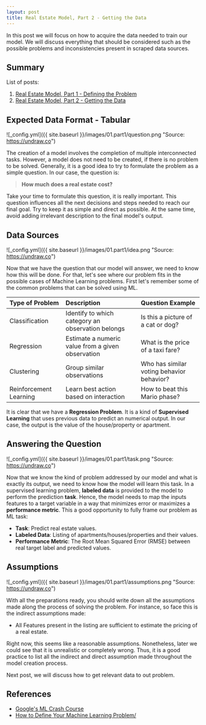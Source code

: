 ```yaml
---
layout: post
title: Real Estate Model, Part 2 - Getting the Data
---
```


In this post we will focus on how to acquire the data needed to train our model. We will discuss everything that should be considered such as the possible problems and inconsistencies present in scraped data sources.

## Summary

List of posts:

1. [Real Estate Model, Part 1 - Defining the Problem]()
2. [Real Estate Model, Part 2 - Getting the Data]()

## Expected Data Format - Tabular

![_config.yml]({{ site.baseurl }}/images/01.part1/question.png "Source: <https://undraw.co>")

The creation of a model involves the completion of multiple interconnected tasks. However, a model does not need to be created, if there is no problem to be solved. Generally, it is a good idea to try to formulate the problem as a simple question. In our case, the question is:

>**How much does a real estate cost?**

Take your time to formulate this question, it is really important. This question influences all the next decisions and steps needed to reach our final goal. Try to keep it as simple and direct as possible. At the same time, avoid adding irrelevant description to the final model's output.

## Data Sources

![_config.yml]({{ site.baseurl }}/images/01.part1/idea.png "Source: <https://undraw.co>")

Now that we have the question that our model will answer, we need to know how this will be done. For that, let's see where our problem fits in the possible cases of Machine Learning problems. First let's remember some of the common problems that can be solved using ML.

Type of Problem| Description| Question Example
:---|:---|:---|
Classification| Identify to which category an observation belongs| Is this a picture of a cat or dog?
Regression| Estimate a numeric value from a given observation| What is the price of a taxi fare?
Clustering| Group similar observations| Who has similar voting behavior behavior?
Reinforcement Learning| Learn best action based on interaction| How to beat this Mario phase?

It is clear that we have a **Regression Problem**. It is a kind of **Supervised Learning** that uses previous data to predict an numerical output. In our case, the output is the value of the house/property or apartment.

## Answering the Question

![_config.yml]({{ site.baseurl }}/images/01.part1/task.png "Source: <https://undraw.co>")

Now that we know the kind of problem addressed by our model and what is exactly its output, we need to know how the model will learn this task. In a supervised learning problem, **labeled data** is provided to the model to perform the prediction **task**. Hence, the model needs to map the inputs features to a target variable in a way that minimizes  error or maximizes a **performance metric**. This a good opportunity to fully frame our problem as ML task:

- **Task**: Predict real estate values.
- **Labeled Data**: Listing of apartments/houses/properties and their values.
- **Performance Metric**: The Root Mean Squared Error (RMSE) between real target label and predicted values.

## Assumptions

![_config.yml]({{ site.baseurl }}/images/01.part1/assumptions.png "Source: <https://undraw.co>")

With all the preparations ready, you should write down all the assumptions made along the process of solving the problem. For instance, so face this is the indirect assumptions made:

- All Features present in the listing are sufficient to estimate the pricing of a real estate.

Right now, this seems like a reasonable assumptions. Nonetheless, later we could see that it is unrealistic or completely wrong. Thus, it is a good practice to list all the indirect and direct assumption made throughout the model creation process.

Next post, we will discuss how to get relevant data to out problem.

## References

- [Google's ML Crash Course](https://developers.google.com/machine-learning/problem-framing/cases)
- [How to Define Your Machine Learning Problem/](https://machinelearningmastery.com/how-to-define-your-machine-learning-problem/)
